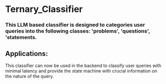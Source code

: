 # Ternary_Classifier

### This LLM based classifier is designed to categories user queries into the following classes: 'problems', 'questions', 'statements.

## Applications:
This classifier can now be used in the backend to classify user queries with minimal latency and provide the state machine with crucial information on the nature of the query.
